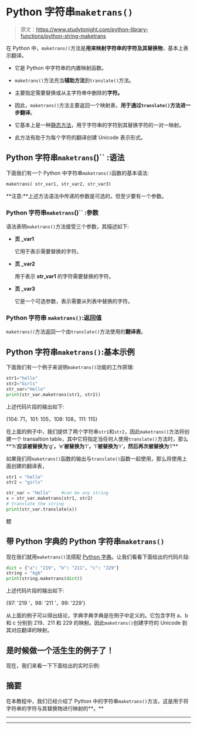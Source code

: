 # Python 字符串`maketrans()`

> 原文：<https://www.studytonight.com/python-library-functions/python-string-maketrans>

在 Python 中，`maketrans()`方法是**用来映射字符串的字符及其替换物**，基本上表示翻译。

*   它是 Python 中字符串的内置映射函数。

*   `maketrans()`方法充当**辅助方法**到`translate()`方法。

*   主要指定需要替换或从主字符串中删除的**字符。**

*   因此，`maketrans()`方法主要返回一个映射表，**用于通过`translate()`方法进一步翻译**。

*   它基本上是一种[静态方法](https://www.studytonight.com/python/python-static-keyword)，用于字符串的字符到其替换字符的一对一映射。

*   此方法有助于为每个字符的翻译创建 Unicode 表示形式。

## Python 字符串`maketrans`()`` :语法

下面我们有一个 Python 中字符串`maketrans()`函数的基本语法:

```py
maketrans( str_var1, str_var2, str_var3)
```

**注意:**上述方法语法中传递的参数是可选的，但至少要有一个参数。

### Python 字符串`maketrans`()`` :参数

语法表明`maketrans()`方法接受三个参数，其描述如下:

*   **页 _var1**

    它用于表示需要替换的字符。

*   **页 _var2**

    用于表示 **str_var1** 的字符需要替换的字符。

*   **页 _var3**

    它是一个可选参数，表示需要从列表中替换的字符。

### Python 字符串 `maketrans()`:返回值

`maketrans()`方法返回一个由`translate()`方法使用的**翻译表**。

## Python 字符串`maketrans()`:基本示例

下面我们有一个例子来说明`maketrans()`功能的工作原理:

```py
str1="hello"
str2="Girls"
str_var="Hello"
print(str_var.maketrans(str1, str2))
```

上述代码片段的输出如下:

{104: 71，101: 105，108: 108，111: 115}

在上面的例子中，我们提供了两个字符串`str1`和`str2`，因此`maketrans()`方法将创建一个 transaltion table，其中它将指定当任何人使用`translate()`方法时，那么**‘h’**应该被替换为**‘g’**，**‘e’**被替换为**‘I’**，**‘l’**被替换为**‘r’**，然后再次被替换为**‘l’**

如果我们将`maketrans()`函数的输出与`translate()`函数一起使用，那么将使用上面创建的翻译表，

```py
str1 = "hello"
str2 = "girls"

str_var = "Hello"    #can be any string
x = str_var.maketrans(str1, str2)
# translate the string
print(str_var.translate(x))
```

鳃

## 带 Python 字典的 Python 字符串`maketrans()`

现在我们就用`maketrans()`法搭配 [Python 字典](https://www.studytonight.com/python/dictionaries-in-python)。让我们看看下面给出的代码片段:

```py
dict = {"a": "219", "b": "211", "c": "229"}
string = "kgb"
print(string.maketrans(dict))
```

上述代码片段的输出如下:

{97: '219 '，98: '211 '，99: '229'}

从上面的例子可以得出结论，字典字典字典是在例子中定义的。它包含字符 a、b 和 c 分别到 219、211 和 229 的映射。因此`maketrans()`创建字符的 Unicode 到其对应翻译的映射。

## 是时候做一个活生生的例子了！

现在，我们来看一下下面给出的实时示例:

## 摘要

在本教程中，我们已经介绍了 Python 中的字符串`maketrans()`方法，这是用于将字符串的字符与其替换物进行映射的**。**

* * *

* * *
